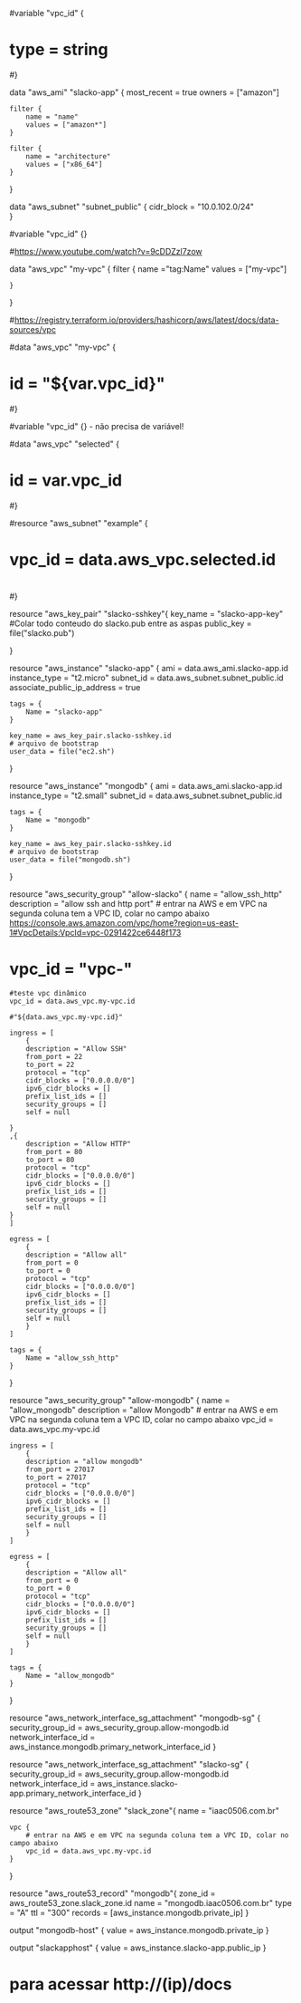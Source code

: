 #variable "vpc_id" {
#  type = string
#}

data "aws_ami" "slacko-app"  {
    most_recent = true
    owners = ["amazon"]

    filter {
        name = "name"
        values = ["amazon*"]
    }
    
    filter {
        name = "architecture"
        values = ["x86_64"]
    }
}

data "aws_subnet" "subnet_public" {
    cidr_block = "10.0.102.0/24"    
}



#variable "vpc_id" {}


#https://www.youtube.com/watch?v=9cDDZzl7zow


data "aws_vpc" "my-vpc" {
    filter {
      name ="tag:Name"
      values = ["my-vpc"]

    } 
}

#https://registry.terraform.io/providers/hashicorp/aws/latest/docs/data-sources/vpc

#data "aws_vpc" "my-vpc" {
#  id = "${var.vpc_id}"
#}


#variable "vpc_id" {} - não precisa de variável!

#data "aws_vpc" "selected" {
#  id = var.vpc_id
#}

#resource "aws_subnet" "example" {
#  vpc_id            = data.aws_vpc.selected.id
#
#}





resource "aws_key_pair" "slacko-sshkey"{
    key_name = "slacko-app-key"
    #Colar todo conteudo do slacko.pub  entre as aspas 
    public_key = file("slacko.pub")
    

}

resource "aws_instance" "slacko-app" {
    ami = data.aws_ami.slacko-app.id
    instance_type = "t2.micro"
    subnet_id = data.aws_subnet.subnet_public.id
    associate_public_ip_address = true

    tags = {
        Name = "slacko-app"
    }

    key_name = aws_key_pair.slacko-sshkey.id
    # arquivo de bootstrap
    user_data = file("ec2.sh")
}

resource "aws_instance" "mongodb" {
    ami = data.aws_ami.slacko-app.id
    instance_type = "t2.small"
    subnet_id = data.aws_subnet.subnet_public.id

    tags = {
        Name = "mongodb"
    }

    key_name = aws_key_pair.slacko-sshkey.id
    # arquivo de bootstrap
    user_data = file("mongodb.sh")
}    

resource "aws_security_group" "allow-slacko" {
    name = "allow_ssh_http"
    description = "allow ssh and http port"
    # entrar na AWS e em VPC na segunda coluna tem a VPC ID, colar no campo abaixo https://console.aws.amazon.com/vpc/home?region=us-east-1#VpcDetails:VpcId=vpc-0291422ce6448f173
   # vpc_id = "vpc-"
    
    #teste vpc dinâmico
    vpc_id = data.aws_vpc.my-vpc.id
    
    #"${data.aws_vpc.my-vpc.id}" 

    ingress = [
        {
        description = "Allow SSH"
        from_port = 22
        to_port = 22
        protocol = "tcp"
        cidr_blocks = ["0.0.0.0/0"]
        ipv6_cidr_blocks = []
        prefix_list_ids = []
        security_groups = []
        self = null

    }
    ,{
        description = "Allow HTTP"
        from_port = 80
        to_port = 80
        protocol = "tcp"
        cidr_blocks = ["0.0.0.0/0"]
        ipv6_cidr_blocks = []
        prefix_list_ids = []
        security_groups = []
        self = null
    }
    ]

    egress = [
        {
        description = "Allow all"
        from_port = 0
        to_port = 0
        protocol = "tcp"
        cidr_blocks = ["0.0.0.0/0"]
        ipv6_cidr_blocks = []
        prefix_list_ids = []
        security_groups = []
        self = null
        }
    ]

    tags = {
        Name = "allow_ssh_http"
    }
}

resource "aws_security_group" "allow-mongodb" {
    name = "allow_mongodb"
    description = "allow Mongodb"
    # entrar na AWS e em VPC na segunda coluna tem a VPC ID, colar no campo abaixo
    vpc_id = data.aws_vpc.my-vpc.id

    ingress = [
        {
        description = "allow mongodb"
        from_port = 27017
        to_port = 27017
        protocol = "tcp"
        cidr_blocks = ["0.0.0.0/0"]
        ipv6_cidr_blocks = []
        prefix_list_ids = []
        security_groups = []
        self = null
        }
    ]

    egress = [
        {
        description = "Allow all"
        from_port = 0
        to_port = 0
        protocol = "tcp"
        cidr_blocks = ["0.0.0.0/0"]
        ipv6_cidr_blocks = []
        prefix_list_ids = []
        security_groups = []
        self = null
        }
    ]
    
    tags = {
        Name = "allow_mongodb"
    }
}

resource "aws_network_interface_sg_attachment" "mongodb-sg" {
    security_group_id = aws_security_group.allow-mongodb.id
    network_interface_id = aws_instance.mongodb.primary_network_interface_id
}

resource "aws_network_interface_sg_attachment" "slacko-sg" {
    security_group_id = aws_security_group.allow-mongodb.id
    network_interface_id = aws_instance.slacko-app.primary_network_interface_id
}

resource "aws_route53_zone" "slack_zone"{
    name = "iaac0506.com.br"

    vpc {
        # entrar na AWS e em VPC na segunda coluna tem a VPC ID, colar no campo abaixo
        vpc_id = data.aws_vpc.my-vpc.id
    }
}

resource "aws_route53_record" "mongodb"{
    zone_id = aws_route53_zone.slack_zone.id
    name = "mongodb.iaac0506.com.br"
    type = "A"
    ttl = "300"
    records = [aws_instance.mongodb.private_ip]
}


output "mongodb-host" {
  value = aws_instance.mongodb.private_ip
}

output "slackapphost" {
  value = aws_instance.slacko-app.public_ip
}

# para acessar http://(ip)/docs
